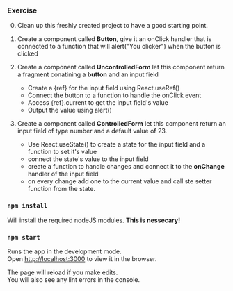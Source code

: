
### Exercise

0. Clean up this freshly created project to have a good starting point.

1. Create a component called **Button**, give it an onClick handler
that is connected to a function that will alert("You clicker")
when the button is clicked

2. Create a component called **UncontrolledForm**
let this component return a fragment conatining a **button**
and an input field

    - Create a {ref} for the input field using React.useRef()
    - Connect the button to a function to handle the onClick event
    - Access {ref}.current to get the input field's value
    - Output the value using alert() 

3. Create a component called **ControlledForm** let this component
return an input field of type number and a default value of 23.

    - Use React.useState() to create a state for the input field
      and a function to set it's value
    - connect the state's value to the input field
    - create a function to handle changes and connect it to the
      **onChange** handler of the input field
    - on every change add one to the current value and call
      ste setter function from the state.

### `npm install`

Will install the required nodeJS modules. **This is nessecary!**

### `npm start`

Runs the app in the development mode.<br />
Open [http://localhost:3000](http://localhost:3000) to view it in the browser.

The page will reload if you make edits.<br />
You will also see any lint errors in the console.

